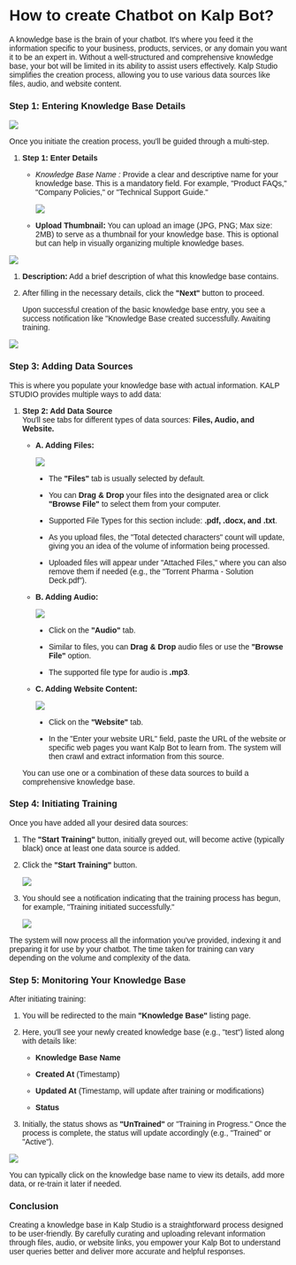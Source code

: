 <style>  body { font-family: "Source Sans 3", sans-serif!important; }</style>

<link  href="https://fonts.googleapis.com/css2?family=Source+Sans+3:ital,wght@0,200..900;1,200..900&display=swap"  rel="stylesheet">  <link  rel="stylesheet"  href="https://fonts.googleapis.com/icon?family=Material+Icons">

# How to create Chatbot on Kalp Bot?

A knowledge base is the brain of your chatbot. It's where you feed it the information specific to your business, products, services, or any domain you want it to be an expert in. Without a well-structured and comprehensive knowledge base, your bot will be limited in its ability to assist users effectively. Kalp Studio simplifies the creation process, allowing you to use various data sources like files, audio, and website content.

### Step 1: Entering Knowledge Base Details

![](https://doc-images-kalp-studio.s3.ap-south-1.amazonaws.com/Kalpbot/createchatbot/chat1.png)

Once you initiate the creation process, you'll be guided through a multi-step.

1.  **Step 1: Enter Details**
    
    -   _Knowledge Base Name :_ Provide a clear and descriptive name for your knowledge base. This is a mandatory field. For example, "Product FAQs," "Company Policies," or "Technical Support Guide."  
          
        
        ![](https://doc-images-kalp-studio.s3.ap-south-1.amazonaws.com/Kalpbot/createchatbot/chat2.png)
        
    -   **Upload Thumbnail:** You can upload an image (JPG, PNG; Max size: 2MB) to serve as a thumbnail for your knowledge base. This is optional but can help in visually organizing multiple knowledge bases.
        


![](https://doc-images-kalp-studio.s3.ap-south-1.amazonaws.com/Kalpbot/createchatbot/chat3.png)

1.  **Description:** Add a brief description of what this knowledge base contains.
    
2.  After filling in the necessary details, click the **"Next"** button to proceed.
    
    Upon successful creation of the basic knowledge base entry, you see a success notification like "Knowledge Base created successfully. Awaiting training.
    


![](https://doc-images-kalp-studio.s3.ap-south-1.amazonaws.com/Kalpbot/createchatbot/chat4.png)

### Step 3: Adding Data Sources

This is where you populate your knowledge base with actual information. KALP STUDIO provides multiple ways to add data:

1.  **Step 2: Add Data Source**  
    You'll see tabs for different types of data sources: **Files, Audio, and Website.**
    
    -   **A. Adding Files:**  
          
                
        ![](https://doc-images-kalp-studio.s3.ap-south-1.amazonaws.com/Kalpbot/createchatbot/chat5.png)
        
        -   The **"Files"** tab is usually selected by default.
            
        -   You can **Drag & Drop** your files into the designated area or click **"Browse File"** to select them from your computer.
            
        -   Supported File Types for this section include: **.pdf, .docx, and .txt**.
            
        -   As you upload files, the "Total detected characters" count will update, giving you an idea of the volume of information being processed.
            
        -   Uploaded files will appear under "Attached Files," where you can also remove them if needed (e.g., the "Torrent Pharma - Solution Deck.pdf").
            
    -   **B. Adding Audio:**  
          
                
        ![](https://doc-images-kalp-studio.s3.ap-south-1.amazonaws.com/Kalpbot/createchatbot/chat6.png)
        
        -   Click on the **"Audio"** tab.
            
        -   Similar to files, you can **Drag & Drop** audio files or use the **"Browse File"** option.
            
        -   The supported file type for audio is **.mp3**.
            
    -   **C. Adding Website Content:**  
          
                
        ![](https://doc-images-kalp-studio.s3.ap-south-1.amazonaws.com/Kalpbot/createchatbot/chat7.png)
        
        -   Click on the **"Website"** tab.
            
        -   In the "Enter your website URL" field, paste the URL of the website or specific web pages you want Kalp Bot to learn from. The system will then crawl and extract information from this source.
            
    
    You can use one or a combination of these data sources to build a comprehensive knowledge base.
    

### Step 4: Initiating Training

Once you have added all your desired data sources:

1.  The **"Start Training"** button, initially greyed out, will become active (typically black) once at least one data source is added.
    
2.  Click the **"Start Training"** button.  
      
    
    
    ![](https://doc-images-kalp-studio.s3.ap-south-1.amazonaws.com/Kalpbot/createchatbot/chat8.png)
    
3.  You should see a notification indicating that the training process has begun, for example, "Training initiated successfully."  
      
        
    ![](https://doc-images-kalp-studio.s3.ap-south-1.amazonaws.com/Kalpbot/createchatbot/chat9.png)
    

The system will now process all the information you've provided, indexing it and preparing it for use by your chatbot. The time taken for training can vary depending on the volume and complexity of the data.

### Step 5: Monitoring Your Knowledge Base

After initiating training:

1.  You will be redirected to the main **"Knowledge Base"** listing page.
    
2.  Here, you'll see your newly created knowledge base (e.g., "test") listed along with details like:
    
    -   **Knowledge Base Name**
        
    -   **Created At** (Timestamp)
        
    -   **Updated At** (Timestamp, will update after training or modifications)
        
    -   **Status**
        
3.  Initially, the status shows as **"UnTrained"** or "Training in Progress." Once the process is complete, the status will update accordingly (e.g., "Trained" or "Active").
    

![](https://doc-images-kalp-studio.s3.ap-south-1.amazonaws.com/Kalpbot/createchatbot/chat10.png)

You can typically click on the knowledge base name to view its details, add more data, or re-train it later if needed.

### Conclusion

Creating a knowledge base in Kalp Studio is a straightforward process designed to be user-friendly. By carefully curating and uploading relevant information through files, audio, or website links, you empower your Kalp Bot to understand user queries better and deliver more accurate and helpful responses.
